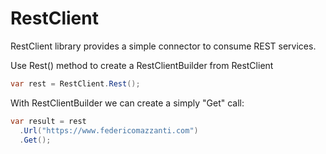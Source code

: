 # RestClient
RestClient library provides a simple connector to consume REST services.

Use Rest() method to create a RestClientBuilder from RestClient

```c#
var rest = RestClient.Rest();
```

With RestClientBuilder we can create a simply "Get" call:

```c#
var result = rest
  .Url("https://www.federicomazzanti.com")
  .Get(); 
```
